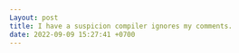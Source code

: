 ```yaml
---
Layout: post
title: I have a suspicion compiler ignores my comments.
date: 2022-09-09 15:27:41 +0700
---
```

